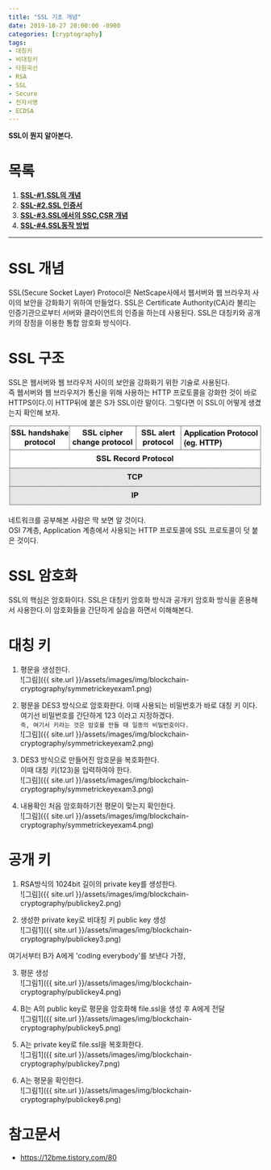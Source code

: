 ```yaml
---
title: "SSL 기초 개념"
date: 2019-10-27 20:00:00 -0900
categories: [cryptography]
tags: 
- 대칭키
- 비대칭키
- 타원곡선
- RSA
- SSL
- Secure
- 전자서명
- ECDSA
---
```


**SSL이 뭔지 알아본다.**


# 목록    
1. [**SSL-#1.SSL의 개념**](https://lbm93.github.io/cryptography/cryptography-SSL개념및암호화/)
2. [**SSL-#2.SSL 인증서**](https://lbm93.github.io/cryptography/cryptography-SSL인증서/)
3. [**SSL-#3.SSL에서의 SSC,CSR 개념**](https://lbm93.github.io/cryptography/cryptography-SSL(SSC,CSR)/)
4. [**SSL-#4.SSL동작 방법**](https://lbm93.github.io/cryptography/cryptography-SSL동작방법/)  
  
---

# SSL 개념
SSL(Secure Socket Layer) Protocol은 NetScape사에서 웹서버와 웹 브라우저 사이의 보안을 강화화기 위하여 만들었다. SSL은 Certificate Authority(CA)라 불리는 인증기관으로부터 서버와 클라이언트의 인증을 하는데 사용된다. SSL은 대칭키와 공개키의 장점을 이용한 통합 암호화 방식이다.  



# SSL 구조
SSL은 웹서버와 웹 브라우저 사이의 보안을 강화화기 위한 기술로 사용된다.  
즉 웹서버와 웹 브라우저가 통신을 위해 사용하는 HTTP 프로토콜을 강화한 것이 바로 HTTPS이다.이 HTTP뒤에 붙은 S가 SSL이란 말이다.  그렇다면 이 SSL이 어떻게 생겼는지 확인해 보자.

![그림](/assets/images/img/blockchain-cryptography/sslarchitecture.png)


네트워크를 공부해본 사람은 딱 보면 알 것이다.  
OSI 7계층, Application 계층에서 사용되는 HTTP 프로토콜에 SSL 프로토콜이 덧 붙은 것이다.



# SSL 암호화
SSL의 핵심은 암호화이다. SSL은 대칭키 암호화 방식과 공개키 암호화 방식을 혼용해서 사용한다.이 암호화들을 간단하게 실습을 하면서 이해해본다.  



# 대칭 키
1. 평문을 생성한다.<br>
![그림]({{ site.url }}/assets/images/img/blockchain-cryptography/symmetrickeyexam1.png) <br>
  
2. 평문을 DES3 방식으로 암호화한다. 이때 사용되는 비밀번호가 바로 대칭 키 이다.  
여기선 비밀번호를 간단하게 123 이라고 지정하겠다.<br>
`즉, 여기서 키라는 것은 암호를 만들 때 일종의 비밀번호이다.` <br>
![그림]({{ site.url }}/assets/images/img/blockchain-cryptography/symmetrickeyexam2.png) <br>
  
3. DES3 방식으로 만들어진 암호문을 복호화한다.  
이때 대칭 키(123)을 입력하여야 한다. <br>
![그림]({{ site.url }}/assets/images/img/blockchain-cryptography/symmetrickeyexam3.png) <br>
  
4. 내용확인
처음 암호화하기전 평문이 맞는지 확인한다. <br>
![그림]({{ site.url }}/assets/images/img/blockchain-cryptography/symmetrickeyexam4.png) <br>
  
  
# 공개 키
1. RSA방식의 1024bit 길이의 private key를 생성한다. <br>
![그림]({{ site.url }}/assets/images/img/blockchain-cryptography/publickey2.png) <br>   
  
2. 생성한 private key로 비대칭 키 public key 생성 <br>
![그림1]({{ site.url }}/assets/images/img/blockchain-cryptography/publickey3.png) <br>
  
여기서부터 B가 A에게 'coding everybody'를 보낸다 가정,<br>
  
3. 평문 생성  <br>
![그림1]({{ site.url }}/assets/images/img/blockchain-cryptography/publickey4.png) <br> 
  
4. B는 A의 public key로 평문을 암호화해 file.ssl을 생성 후 A에게 전달 <br>
![그림1]({{ site.url }}/assets/images/img/blockchain-cryptography/publickey5.png)  <br>
  
5. A는 private key로 file.ssl을 복호화한다.<br>
![그림1]({{ site.url }}/assets/images/img/blockchain-cryptography/publickey7.png)   <br>
  
6. A는 평문을 확인한다. <br>
![그림1]({{ site.url }}/assets/images/img/blockchain-cryptography/publickey8.png)<br>

# 참고문서
- <https://12bme.tistory.com/80>